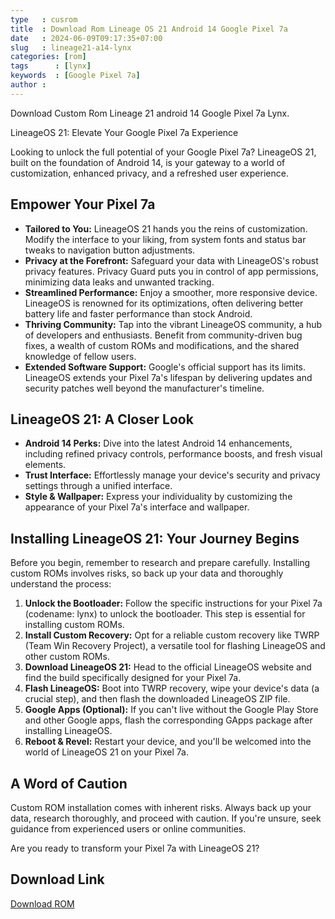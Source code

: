 ```yaml
---
type   : cusrom
title  : Download Rom Lineage OS 21 Android 14 Google Pixel 7a
date   : 2024-06-09T09:17:35+07:00
slug   : lineage21-a14-lynx
categories: [rom]
tags      : [lynx]
keywords  : [Google Pixel 7a]
author : 
---
```


Download Custom Rom Lineage 21 android 14 Google Pixel 7a Lynx.

LineageOS 21: Elevate Your Google Pixel 7a Experience

Looking to unlock the full potential of your Google Pixel 7a? LineageOS 21, built on the foundation of Android 14, is your gateway to a world of customization, enhanced privacy, and a refreshed user experience. 

## Empower Your Pixel 7a

* **Tailored to You:** LineageOS 21 hands you the reins of customization. Modify the interface to your liking, from system fonts and status bar tweaks to navigation button adjustments.  
* **Privacy at the Forefront:** Safeguard your data with LineageOS's robust privacy features. Privacy Guard puts you in control of app permissions, minimizing data leaks and unwanted tracking.
* **Streamlined Performance:** Enjoy a smoother, more responsive device. LineageOS is renowned for its optimizations, often delivering better battery life and faster performance than stock Android.
* **Thriving Community:** Tap into the vibrant LineageOS community, a hub of developers and enthusiasts. Benefit from community-driven bug fixes, a wealth of custom ROMs and modifications, and the shared knowledge of fellow users.
* **Extended Software Support:** Google's official support has its limits. LineageOS extends your Pixel 7a's lifespan by delivering updates and security patches well beyond the manufacturer's timeline.

## LineageOS 21: A Closer Look

* **Android 14 Perks:** Dive into the latest Android 14 enhancements, including refined privacy controls, performance boosts, and fresh visual elements.
* **Trust Interface:** Effortlessly manage your device's security and privacy settings through a unified interface.
* **Style & Wallpaper:** Express your individuality by customizing the appearance of your Pixel 7a's interface and wallpaper.

## Installing LineageOS 21: Your Journey Begins

Before you begin, remember to research and prepare carefully. Installing custom ROMs involves risks, so back up your data and thoroughly understand the process:

1. **Unlock the Bootloader:** Follow the specific instructions for your Pixel 7a (codename: lynx) to unlock the bootloader. This step is essential for installing custom ROMs.
2. **Install Custom Recovery:** Opt for a reliable custom recovery like TWRP (Team Win Recovery Project), a versatile tool for flashing LineageOS and other custom ROMs.
3. **Download LineageOS 21:** Head to the official LineageOS website and find the build specifically designed for your Pixel 7a.
4. **Flash LineageOS:** Boot into TWRP recovery, wipe your device's data (a crucial step), and then flash the downloaded LineageOS ZIP file.
5. **Google Apps (Optional):** If you can't live without the Google Play Store and other Google apps, flash the corresponding GApps package after installing LineageOS.
6. **Reboot & Revel:** Restart your device, and you'll be welcomed into the world of LineageOS 21 on your Pixel 7a.

## A Word of Caution

Custom ROM installation comes with inherent risks. Always back up your data, research thoroughly, and proceed with caution. If you're unsure, seek guidance from experienced users or online communities. 

Are you ready to transform your Pixel 7a with LineageOS 21? 



## Download Link
[Download ROM](https://t.me/wahyu6070files/433?single)
